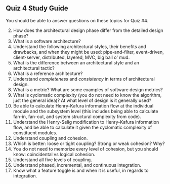 ## Quiz 4 Study Guide

You should be able to answer questions on these topics for Quiz #4.

2. How does the architectural design phase differ from the detailed design phase?
3. What is a software architecture?
4. Understand the following architectural styles, their benefits and drawbacks, and when they might be used: pipe-and-filter, event-driven, client-server, distributed, layered, MVC, big ball o' mud.
5. What is the difference between an architectural style and an architectural tactic?
6. What is a reference architecture?
7. Understand _completeness_ and _consistency_ in terms of architectural design.
8. What is a metric?  What are some examples of software design metrics?
9. What is cyclomatic complexity (you do not need to know the algorithm, just the general idea)?  At what level of design is it generally used?
11. Be able to calculate Henry-Kafura information flow at the individual module and the subsystem level (this includes being able to calculate fan-in, fan-out, and system structural complexity from code).
12. Understand the Henry-Selig modification to Henry-Kafura information flow, and be able to calculate it given the cyclomatic complexity of constituent modules.
13. Understand coupling and cohesion.
14. Which is better: loose or tight coupling?  Strong or weak cohesion?  Why?
15. You do not need to memorize every level of cohesion, but you should know: coincidental vs logical cohesion.
16. Understand all five levels of coupling.
18. Understand phased, incremental, and continuous integration.
19. Know what a feature toggle is and when it is useful, in regards to integration.
